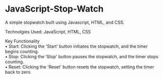 # JavaScript-Stop-Watch
A simple stopwatch built using Javascript, HTML, and CSS.

Technolgies Used: JavaScript, HTML, CSS

Key Functionality  
• Start: Clicking the 'Start' button initiates the stopwatch, and the timer begins counting.   
• Stop: Clicking the 'Stop' button pauses the stopwatch, and the timer stops counting.   
• Reset: Clicking the 'Reset' button resets the stopwatch, setting the timer back to zero.  



